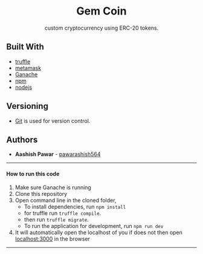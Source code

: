 <h1 align="center"> Gem Coin
</h1>
<p align="center">custom cryptocurrency using ERC-20 tokens.</p>
<!-- -  -->
<!-- <br /> -->
<!-- <br /> -->
<!-- <p align="center"><a href="https://herokuapp.com/">Live</a></p> -->

## Built With

- [truffle](https://www.trufflesuite.com/docs/truffle/overview)
- [metamask](https://metamask.io/download.html)
- [Ganache](https://www.trufflesuite.com/ganache)
- [npm](https://www.npmjs.com/)
- [nodejs](https://nodejs.org/en/)

## Versioning

- [Git](https://git-scm.com) is used for version control.

## Authors

- **Aashish Pawar** - [pawarashish564](https://github.com/pawarashish564)

<!-- ## License -->

<!-- This project is licensed under the GNU General Public License - see the [LICENSE](LICENSE) file for details. -->

---

#### How to run this code

1. Make sure Ganache is running
2. Clone this repository
3. Open command line in the cloned folder,
   - To install dependencies, run `npm install`
   - for truffle run `truffle compile`.
   - then run `truffle migrate`.
   - To run the application for development, run `npm run dev`
4. It will automatically open the localhost of you if does not then open [localhost:3000](http://localhost:3000/) in the browser

---
